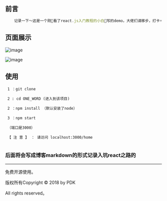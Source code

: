 ## 前言
```javascript
    记录一下～这是一个刚看了react.js入门教程的小白写的demo，大佬们请移步，打卡+1。
```

## 页面展示
![image](https://github.com/PDKSophia/ONE_WORD/raw/master/images/J_1.png)

![image](https://github.com/PDKSophia/ONE_WORD/raw/master/images/J_2.png)

## 使用
```base
 1 ：git clone 

 2 : cd ONE_WORD (进入到该项目)

 2 ：npm install （默认安装了node）

 3 ：npm start

 （端口是3000）

 【 注 意 】 ： 请访问 localhost:3000/home
 
 ```
### 后面将会写成博客markdown的形式记录入坑react之路的

------

免费开源使用。

版权所有Copyright © 2018 by PDK 

All rights reserved。